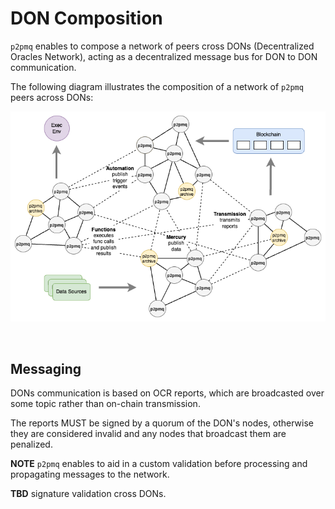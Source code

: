 # DON Composition

`p2pmq` enables to compose a network of peers cross DONs (Decentralized Oracles Network), acting as a decentralized message bus for DON to DON communication.

The following diagram illustrates the composition of a network of `p2pmq` peers across DONs:

![p2pmq DON Composition](./resources/img/composer-p2pmq.png)

<br />

## Messaging

DONs communication is based on OCR reports, which are broadcasted over some topic rather than on-chain transmission.

The reports MUST be signed by a quorum of the DON's nodes, otherwise they are considered invalid and any nodes that broadcast them are penalized.

**NOTE** `p2pmq` enables to aid in a custom validation before processing and propagating messages to the network.

**TBD** signature validation cross DONs.

<br />

